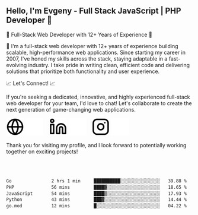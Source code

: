 ## Hello, I'm Evgeny - Full Stack JavaScript | PHP Developer 👋

🚀 Full-Stack Web Developer with 12+ Years of Experience 🚀

👋 I'm a full-stack web developer with 12+ years of experience building scalable, high-performance web applications. Since starting my career in 2007, I've honed my skills across the stack, staying adaptable in a fast-evolving industry. I take pride in writing clean, efficient code and delivering solutions that prioritize both functionality and user experience.

📈 Let's Connect! 📈

If you're seeking a dedicated, innovative, and highly experienced full-stack web developer for your team, I'd love to chat! Let's collaborate to create the next generation of game-changing web applications.

[![website](./img/globe-light.svg)](https://tradiry.com#gh-light-mode-only)
[![website](./img/globe-dark.svg)](https://tradiry.com#gh-dark-mode-only)
&nbsp;&nbsp;
[![website](./img/linkedin-light.svg)](https://www.linkedin.com/in/etulikov#gh-light-mode-only)
[![website](./img/linkedin-dark.svg)](https://www.linkedin.com/in/etulikov#gh-dark-mode-only)
&nbsp;&nbsp;
[![website](./img/instagram-light.svg)](https://www.instagram.com/evgenytulikov/#gh-light-mode-only)
[![website](./img/instagram-dark.svg)](https://www.instagram.com/evgenytulikov/#gh-dark-mode-only)

Thank you for visiting my profile, and I look forward to potentially working together on exciting projects!

<br />
<br />

<!--START_SECTION:waka-->

```txt
Go               2 hrs 1 min     ██████████░░░░░░░░░░░░░░░   39.88 %
PHP              56 mins         ████▓░░░░░░░░░░░░░░░░░░░░   18.65 %
JavaScript       54 mins         ████▒░░░░░░░░░░░░░░░░░░░░   17.93 %
Python           43 mins         ███▓░░░░░░░░░░░░░░░░░░░░░   14.44 %
go.mod           12 mins         █░░░░░░░░░░░░░░░░░░░░░░░░   04.22 %
```

<!--END_SECTION:waka-->
